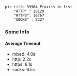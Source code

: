 
```mermaid
pie title 39964 Proxies in list
    "HTTP" : 28129
    "HTTPS": 10767
    "SOCKS" : 8227
```

### Some Info
#### Average Timeout

- mixed: 4.0s
- http: 2.2s
- https: 8.1s
- socks: 6.5s